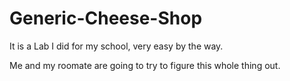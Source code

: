 # Generic-Cheese-Shop
It is a Lab I did for my school, very easy by the way.

Me and my roomate are going to try to figure this whole thing out.
